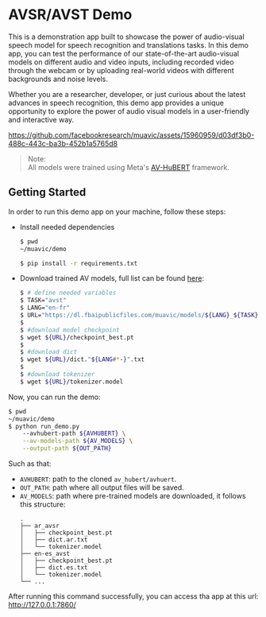 # AVSR/AVST Demo

This is a demonstration app built to showcase the power of audio-visual speech
model for speech recognition and translations tasks. In this demo app, you can
test the performance of our state-of-the-art audio-visual models on different
audio and video inputs, including recorded video through the webcam or 
by uploading real-world videos with different backgrounds and noise levels.

Whether you are a researcher, developer, or just curious about the latest
advances in speech recognition, this demo app provides a unique opportunity
to explore the power of audio visual models in a user-friendly and interactive
way.

https://github.com/facebookresearch/muavic/assets/15960959/d03df3b0-488c-443c-ba3b-452b1a5765d8

> Note:\
All models were trained using Meta's
[AV-HuBERT](https://github.com/facebookresearch/av_hubert) framework.

## Getting Started

In order to run this demo app on your machine, follow these steps:

- Install needed dependencies
    ```bash
    $ pwd
    ~/muavic/demo
    
    $ pip install -r requirements.txt
    ```

- Download trained AV models, full list can be found
[here](https://github.com/facebookresearch/muavic#models):
    ```bash
    $ # define needed variables
    $ TASK="avst"
    $ LANG="en-fr"
    $ URL="https://dl.fbaipublicfiles.com/muavic/models/${LANG}_${TASK}"
    $
    $ #download model checkpoint
    $ wget ${URL}/checkpoint_best.pt
    $
    $ #download dict
    $ wget ${URL}/dict."${LANG#*-}".txt
    $
    $ #download tokenizer
    $ wget ${URL}/tokenizer.model
    ```

Now, you can run the demo:
```bash
$ pwd
~/muavic/demo
$ python run_demo.py
    --avhubert-path ${AVHUBERT} \
    --av-models-path ${AV_MODELS} \
    --output-path ${OUT_PATH}
```
Such as that:

- `AVHUBERT`: path to the cloned `av_hubert/avhuert`.
- `OUT_PATH`: path where all output files will be saved.
- `AV_MODELS`: path where pre-trained models are downloaded, it follows this
    structure:
    ```text
    .
    ├── ar_avsr
    │   ├── checkpoint_best.pt
    │   ├── dict.ar.txt
    │   └── tokenizer.model
    ├── en-es_avst
    │   ├── checkpoint_best.pt
    │   ├── dict.es.txt
    │   └── tokenizer.model
    └── ...
    ```

After running this command successfully, you can access tha app at this
url: http://127.0.0.1:7860/

